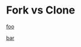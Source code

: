 # Fork vs Clone

[foo](https://github.community/t/the-difference-between-forking-and-cloning-a-repository/10189)

[bar](https://stackoverflow.com/questions/9257533/what-is-the-difference-between-origin-and-upstream-on-github/9257901#9257901)